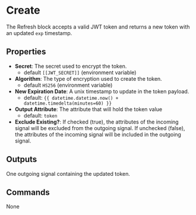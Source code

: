 Create
======
The Refresh block accepts a valid JWT token and returns a new token with an updated `exp` timestamp.

Properties
----------
- **Secret**: The secret used to encrypt the token.
  - default `[[JWT_SECRET]]` (environment variable)
- **Algorithm**: The type of encryption used to create the token.
  - default `HS256` (environment variable)
- **New Expiration Date**: A unix timestamp to update in the token payload.
  - default: `{{ datetime.datetime.now() + datetime.timedelta(minutes=60) }}`
- **Output Attribute**: The attribute that will hold the token value
  - default: `token`
- **Exclude Existing?**: If checked (true), the attributes of the incoming signal will be excluded from the outgoing signal. If unchecked (false), the attributes of the incoming signal will be included in the outgoing signal.

Outputs
-------
One outgoing signal containing the updated token.

Commands
--------
None
